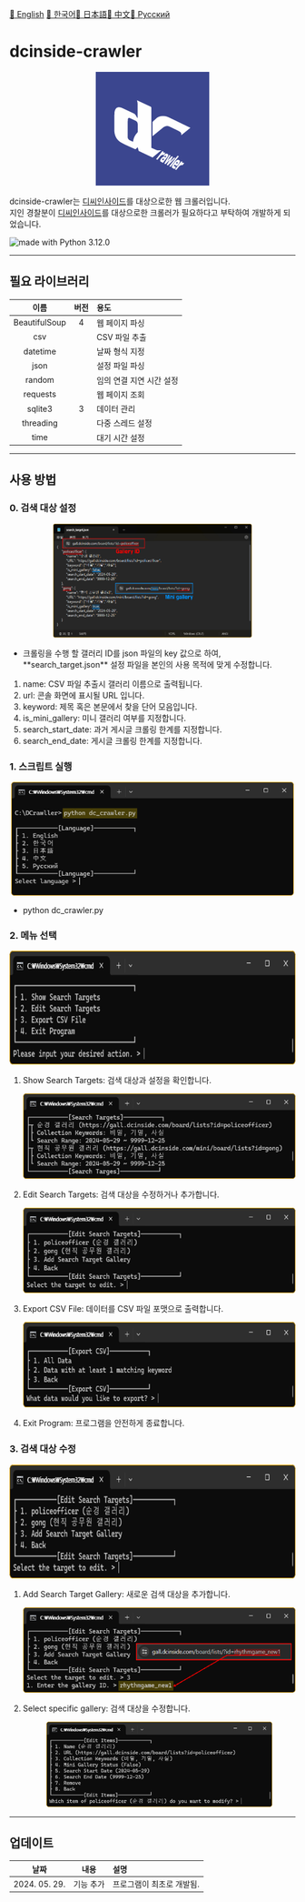 <a href="/README.md">📕 English</a> <a href="/GLOBAL_README/README_KR.md">📕 한국어</a><a href="/GLOBAL_README/README_JP.md">📕 日本語</a><a href="/GLOBAL_README/README_CN.md">📕 中文</a><a href="/GLOBAL_README/README_RU.md">📕 Pусский</a>  
# dcinside-crawler
<p align="center"><img src="/GLOBAL_README/icon.png" alt="Dcinside crawler logo" height="200"></p>

dcinside-crawler는 <a href="https://www.dcinside.com/">디씨인사이드</a>를 대상으로한 웹 크롤러입니다.  
지인 경찰분이 <a href="https://www.dcinside.com/">디씨인사이드</a>를 대상으로한 크롤러가 필요하다고 부탁하여 개발하게 되었습니다.  

<img src="https://img.shields.io/badge/python%203.12.0-3670A0?style=for-the-badge&logo=python&logoColor=ffdd54" alt="made with Python 3.12.0">  

---

## 필요 라이브러리
| 이름 | 버전 | 용도 |
|:---:|:---:|:---|
| BeautifulSoup | 4 | 웹 페이지 파싱 |  
| csv |  | CSV 파일 추출 |  
| datetime |  | 날짜 형식 지정 | 
| json |  | 설정 파일 파싱 |   
| random |  | 임의 연결 지연 시간 설정 |  
| requests |  | 웹 페이지 조회 |  
| sqlite3 | 3 | 데이터 관리 |  
| threading |  | 다중 스레드 설정 |  
| time |  | 대기 시간 설정 |  

---

## 사용 방법
### 0. 검색 대상 설정
<p align="center"><img src="/GLOBAL_README/00_config.png" alt="설정" height="200"></p>  
<ul>
  <li>크롤링을 수행 할 갤러리 ID를 json 파일의 key 값으로 하여, **search_target.json** 설정 파일을 본인의 사용 목적에 맞게 수정합니다.</li>
</ul>
<ol>
  <li>name: CSV 파일 추출시 갤러리 이름으로 출력됩니다.</li>
  <li>url: 콘솔 화면에 표시될 URL 입니다.</li>
  <li>keyword: 제목 혹은 본문에서 찾을 단어 모음입니다.</li>
  <li>is_mini_gallery: 미니 갤러리 여부를 지정합니다.</li>
  <li>search_start_date: 과거 게시글 크롤링 한계를 지정합니다.</li>
  <li>search_end_date: 게시글 크롤링 한계를 지정합니다.</li>
</ol>

### 1. 스크립트 실행
<p align="center"><img src="/GLOBAL_README/01_run.png" alt="python dc_crawler.py" height="200"></p>  
<ul>
  <li>python dc_crawler.py</li>
</ul>

### 2. 메뉴 선택
<p align="center"><img src="/GLOBAL_README/02_menu.png" alt="Menu" height="200"></p>  
<ol>
  <li>Show Search Targets: 검색 대상과 설정을 확인합니다.</li>
  <p align="center"><img src="/GLOBAL_README/03_show_targets.png" alt="Target list" height="150"></p>
  <li>Edit Search Targets: 검색 대상을 수정하거나 추가합니다.</li>
  <p align="center"><img src="/GLOBAL_README/04_edit_targets.png" alt="Edit target" height="150"></p>
  <li>Export CSV File: 데이터를 CSV 파일 포맷으로 출력합니다.</li>
  <p align="center"><img src="/GLOBAL_README/07_export_csv.png" alt="Export CSV" height="150"></p>
  <li>Exit Program: 프로그램을 안전하게 종료합니다.</li>
</ol>

### 3. 검색 대상 수정
<p align="center"><img src="/GLOBAL_README/04_edit_targets.png" alt="Edit target" height="200"></p>  
<ol>
  <li>Add Search Target Gallery: 새로운 검색 대상을 추가합니다.</li>
  <p align="center"><img src="/GLOBAL_README/05_add_targets.png" alt="Add target" height="150"></p>
  <li>Select specific gallery: 검색 대상을 수정합니다.</li>
  <p align="center"><img src="/GLOBAL_README/06_edit_settings.png" alt="Edit target" height="150"></p>
</ol>

---

## 업데이트
| 날짜 | 내용 | 설명 |
|:---:|:---:|:---|
| 2024. 05. 29. | 기능 추가 | 프로그램이 최초로 개발됨. |
